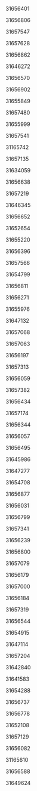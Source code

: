 31656401

31656806

31657547

31657628

31656862

31646272

31656570

31656902

31655849

31657480

31655999

31657541

31165742

31657135

31634059

31656638

31657219

31646345

31656652

31652654

31655220

31656396

31657566

31654799

31656811

31656271

31655976

31647132

31657068

31657063

31656197

31657313

31656059

31657382

31656434

31657174

31656344

31656057

31656495

31645986

31647277

31654708

31656877

31656031

31656799

31657341

31656239

31656800

31657079

31656179

31657000

31656184

31657319

31656544

31654915

31647114

31657204

31642840

31641583

31654288

31656737

31656778

31652108

31657129

31656082

31165610

31656588

31649624

